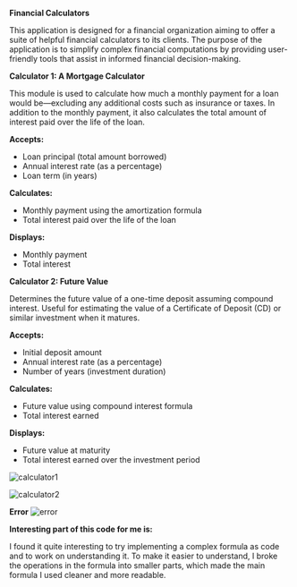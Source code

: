<b>Financial Calculators</b>
<p>This application is designed for a financial organization aiming to offer a suite of helpful financial calculators to its clients. The purpose of the application is to simplify complex financial computations by providing user-friendly tools that assist in informed financial decision-making.</p>

<b>Calculator 1: A Mortgage Calculator </b>
<p>This module is used to calculate how much a monthly payment for a loan would be—excluding any additional costs such as insurance or taxes. In addition to the monthly payment, it also calculates the total amount of interest paid over the life of the loan.</p>

<b>Accepts:</b>

- Loan principal (total amount borrowed)
- Annual interest rate (as a percentage)
- Loan term (in years) <br>

<b>Calculates:</b>

- Monthly payment using the amortization formula
- Total interest paid over the life of the loan <br>

<b>Displays:</b>

- Monthly payment
- Total interest

<b>Calculator 2: Future Value </b>
<p>Determines the future value of a one-time deposit assuming compound interest. Useful for estimating the value of a Certificate of Deposit (CD) or similar investment when it matures.</p>

<b>Accepts:</b>

- Initial deposit amount
- Annual interest rate (as a percentage)
- Number of years (investment duration)<br>

<b>Calculates:</b>

- Future value using compound interest formula
- Total interest earned<br>

<b>Displays:</b>

- Future value at maturity
- Total interest earned over the investment period

![calculator1](https://github.com/user-attachments/assets/e74868ad-a0c3-4d83-ae6b-94efc00a5c9a)

![calculator2](https://github.com/user-attachments/assets/1d34434a-8a74-4a97-a2b9-bfb8f1c563df)

<b>Error</b>
![error](https://github.com/user-attachments/assets/7be24c8a-7cfe-4b07-b285-601dfe4d5b8c)

<b>Interesting part of this code for me is: </b>

<p>I found it quite interesting to try implementing a complex formula as code and to work on understanding it. To make it easier to understand, I broke the operations in the formula into smaller parts, which made the main formula I used cleaner and more readable.</p>
